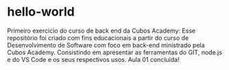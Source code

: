 # hello-world

Primeiro exercício do curso de back end da Cubos Academy:
Esse repositório foi criado com fins educacionais a partir do curso de Desenvolvimento de Software com foco em back-end ministrado pela Cubos Academy. Consistindo em apresentar as ferramentas do GIT, node.js e do VS Code e os seus respectivos usos.
Aula 01 concluída!
